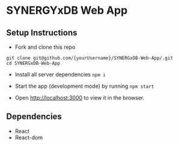 # SYNERGYxDB Web App

## Setup Instructions

- Fork and clone this repo

```
git clone git@github.com/{yourUsername}/SYNERGxDB-Web-App/.git
cd SYNERGxDB-Web-App
```

- Install all server dependencies `npm i`

- Start the app (development mode) by running `npm start`

- Open [http://localhost:3000](http://localhost:3000) to view it in the browser.

## Dependencies

- React
- React-dom
